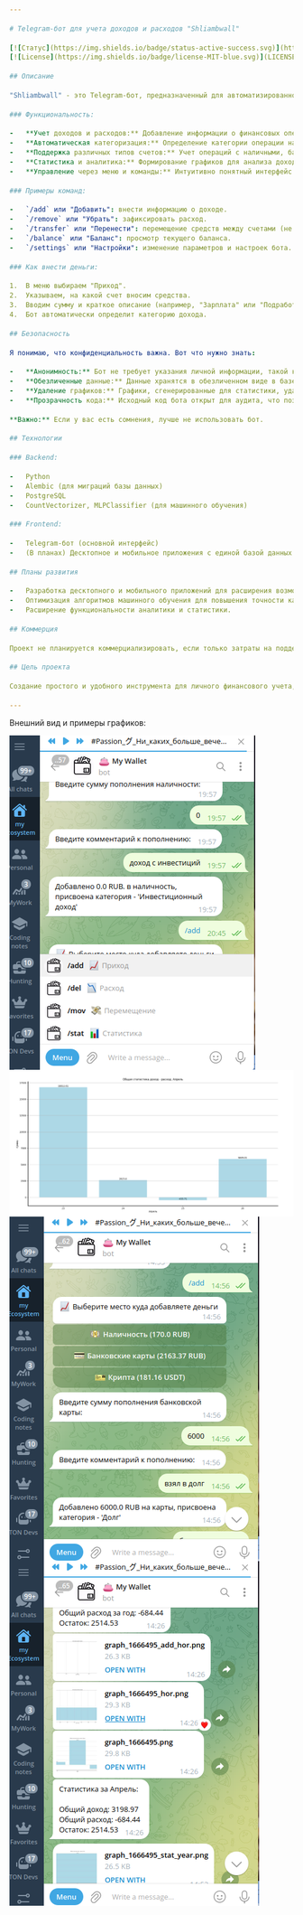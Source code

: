 ```yaml
---

# Telegram-бот для учета доходов и расходов "Shliambwall"

[![Статус](https://img.shields.io/badge/status-active-success.svg)](https://t.me/shliambwall_bot)
[![License](https://img.shields.io/badge/license-MIT-blue.svg)](LICENSE)

## Описание

"Shliambwall" - это Telegram-бот, предназначенный для автоматизированного учета личных финансов. Он позволяет удобно фиксировать доходы и расходы в различных формах (наличные, карты, криптовалюта) и автоматически классифицирует их по категориям с помощью машинного обучения. Бот предоставляет инструменты для анализа финансовой статистики за месяц и год в виде графиков.

### Функциональность:

-   **Учет доходов и расходов:** Добавление информации о финансовых операциях через меню или текстовые команды.
-   **Автоматическая категоризация:** Определение категории операции на основе машинного обучения.
-   **Поддержка различных типов счетов:** Учет операций с наличными, банковскими картами и криптовалютой.
-   **Статистика и аналитика:** Формирование графиков для анализа доходов и расходов за месяц и год.
-   **Управление через меню и команды:** Интуитивно понятный интерфейс с возможностью использования команд для быстрого доступа к функциям.

### Примеры команд:

-   `/add` или "Добавить": внести информацию о доходе.
-   `/remove` или "Убрать": зафиксировать расход.
-   `/transfer` или "Перенести": перемещение средств между счетами (не учитывается в статистике).
-   `/balance` или "Баланс": просмотр текущего баланса.
-   `/settings` или "Настройки": изменение параметров и настроек бота.

### Как внести деньги:

1.  В меню выбираем "Приход".
2.  Указываем, на какой счет вносим средства.
3.  Вводим сумму и краткое описание (например, "Зарплата" или "Подработка").
4.  Бот автоматически определит категорию дохода.

## Безопасность

Я понимаю, что конфиденциальность важна. Вот что нужно знать:

-   **Анонимность:** Бот не требует указания личной информации, такой как ФИО или адрес.
-   **Обезличенные данные:** Данные хранятся в обезличенном виде в базе данных PostgreSQL, развернутой в Docker-контейнере на личном сервере разработчика.
-   **Удаление графиков:** Графики, сгенерированные для статистики, удаляются с сервера сразу после отправки пользователю.
-   **Прозрачность кода:** Исходный код бота открыт для аудита, что позволяет убедиться в отсутствии зловредных функций.

**Важно:** Если у вас есть сомнения, лучше не использовать бот.

## Технологии

### Backend:

-   Python
-   Alembic (для миграций базы данных)
-   PostgreSQL
-   CountVectorizer, MLPClassifier (для машинного обучения)

### Frontend:

-   Telegram-бот (основной интерфейс)
-   (В планах) Десктопное и мобильное приложения с единой базой данных.

## Планы развития

-   Разработка десктопного и мобильного приложений для расширения возможностей доступа к данным.
-   Оптимизация алгоритмов машинного обучения для повышения точности категоризации.
-   Расширение функциональности аналитики и статистики.

## Коммерция

Проект не планируется коммерциализировать, если только затраты на поддержание сервера не станут слишком высокими.

## Цель проекта

Создание простого и удобного инструмента для личного финансового учета, который позволит быстро и легко отслеживать доходы и расходы, анализировать структуру затрат и принимать обоснованные финансовые решения.

---
```


Внешний вид и примеры графиков:

<img src="https://raw.githubusercontent.com/shliamb/My-Wallet-Bot/main/img/2.png" att="My Wallet" width="auto" height="auto" align="top">


<img src="https://raw.githubusercontent.com/shliamb/My-Wallet-Bot/main/img/1.png" att="My Wallet" width="auto" height="auto" align="top">


<img src="https://raw.githubusercontent.com/shliamb/My-Wallet-Bot/main/img/3.png" att="My Wallet" width="auto" height="auto" align="top">


<img src="https://raw.githubusercontent.com/shliamb/My-Wallet-Bot/main/img/4.png" att="My Wallet" width="auto" height="auto" align="top">
